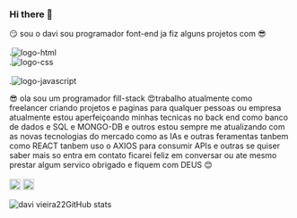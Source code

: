 ### Hi there 👋

 :smirk: sou o davi sou programador font-end ja fiz alguns projetos com :sunglasses:
<br>
<br>
.<img src="https://img.shields.io/badge/HTML-239120?style=for-the-badge&logo=html5&logoColor=white" alt=logo-html>
<br>
.<img src="https://img.shields.io/badge/CSS-239120?&style=for-the-badge&logo=css3&logoColor=white" alt=logo-css>
<br>
<br>
.<img src="https://img.shields.io/badge/JavaScript-323330?style=for-the-badge&logo=javascript&logoColor=F7DF1E" alt=logo-javascript>
<br>

:sunglasses: ola sou um programador fill-stack :heart_eyes:trabalho atualmente como freelancer criando projetos e paginas
para qualquer pessoas ou empresa atualmente estou aperfeiçoando  minhas tecnicas no back end como banco de dados e SQL e MONGO-DB e outros 
estou sempre me atualizando com as novas tecnologias do mercado como  as IAs  e outras feramentas tanbem como REACT tanbem uso o AXIOS para consumir 
APIs e outras se quiser saber mais so entra em contato ficarei feliz em conversar ou ate mesmo prestar algum servico obrigado e fiquem com DEUS
 :blush:
<br>
<br>
<a> <img src="https://github.com/davivieira22/davivieira22/assets/159499492/b54c6988-0d0e-47c4-b889-a539224cae3c" width="20"/></a> <a><img src="https://github.com/davivieira22/davivieira22/assets/159499492/fb1b3dd5-c4be-4b60-a88e-f3ed02dd061b" width="20"/></a>

![davi vieira22GitHub stats](https://github-readme-stats.vercel.app/api?username=davivieira22&show_icons=true&theme=radical)
